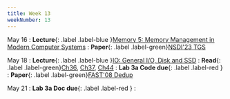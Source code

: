 ```yaml
---
title: Week 13
weekNumber: 13
---
```


May 16
: **Lecture**{: .label .label-blue }[Memory 5: Memory Management in Modern Computer Systems](/sp23/assets/slides/lec18_memory5.pdf)
    : **Paper**{: .label .label-green}[NSDI'23 TGS](https://www.usenix.org/conference/nsdi23/presentation/wu)

May 18
: **Lecture**{: .label .label-blue }[IO: General I/O, Disk and SSD](/sp23/assets/slides/lec19_IO.pdf)
    : **Read**{: .label .label-green}[Ch36](https://pages.cs.wisc.edu/~remzi/OSTEP/file-devices.pdf), [Ch37](https://pages.cs.wisc.edu/~remzi/OSTEP/file-disks.pdf), [Ch44](https://pages.cs.wisc.edu/~remzi/OSTEP/file-ssd.pdf)
: **Lab 3a Code due**{: .label .label-red }
    : **Paper**{: .label .label-green}[FAST'08 Dedup](https://www.usenix.org/legacy/events/fast08/tech/zhu.html)

May 21
: **Lab 3a Doc due**{: .label .label-red }
    : &emsp;
